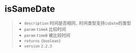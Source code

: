 # isSameDate

> - `description` 时间是否相同`,` 时间类型支持`isDate`的类型
> - `param` `timeA` 比较时间
> - `param` `timeB` 被比较时间
> - `returns` `{boolean}`
> - `version` `2.2.3`
